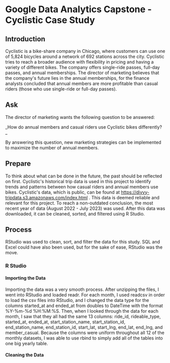 # Google Data Analytics Capstone - Cyclistic Case Study 

## Introduction 
Cyclistic is a bike-share company in Chicago, where customers can use one of 5,824 bicycles around a network of 692 stations across the city. Cyclistic tries to reach a broader audience with flexibility in pricing and having a variety of different bikes. The company offers single-ride passes, full-day passes, and annual memberships. The director of marketing believes that the company's future lies in the annual memberships, for the finance analysts concluded that annual members are more profitable than casual riders (those who use single-ride or full-day passes).  

## Ask 
The director of marketing wants the following question to be answered:

_How do annual members and casual riders use Cyclistic bikes differently? _

By answering this question, new marketing strategies can be implemented to maximize the number of annual members. 

## Prepare
To think about what can be done in the future, the past should be reflected on first. Cyclistic's historical trip data is used in this project to identify trends and patterns between how casual riders and annual members use bikes. Cyclistic's data, which is public, can be found at https://divvy-tripdata.s3.amazonaws.com/index.html . This data is deemed reliable and relevant for this project. To reach a non-outdated conclusion, the most recent year of data (August 2022 - July 2023) was used. After this data was downloaded, it can be cleaned, sorted, and filtered using R Studio. 

## Process 
RStudio was used to clean, sort, and filter the data for this study. SQL and Excel could have also been used, but for the sake of ease, RStudio was the move. 

### R Studio
#### Importing the Data 
Importing the data was a very smooth process. After unzipping the files, I went into RStudio and loaded readr. For each month, I used readcsv in order to load the csv files into RStudio, and I changed the data type for the columns started_at and ended_at from doubles to DateTime with the format %Y-%m-%d %H:%M:%S. Then, when I looked through the data for each month, I saw that they all had the same 13 columns: ride_id, rideable_type, started_at, ended_at, start_station_name, start_station_id, end_station_name, end_station_id, start_lat, start_lng, end_lat, end_lng, and member_casual. Because the columns were uniform throughout all 12 of the monthly datasets, I was able to use rbind to simply add all of the tables into one big yearly table. 
#### Cleaning the Data

